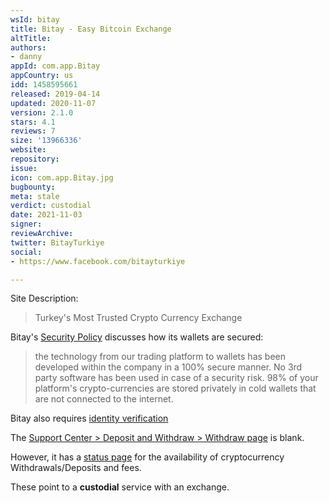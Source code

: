```yaml
---
wsId: bitay
title: Bitay - Easy Bitcoin Exchange
altTitle: 
authors:
- danny
appId: com.app.Bitay
appCountry: us
idd: 1458595661
released: 2019-04-14
updated: 2020-11-07
version: 2.1.0
stars: 4.1
reviews: 7
size: '13966336'
website: 
repository: 
issue: 
icon: com.app.Bitay.jpg
bugbounty: 
meta: stale
verdict: custodial
date: 2021-11-03
signer: 
reviewArchive: 
twitter: BitayTurkiye
social:
- https://www.facebook.com/bitayturkiye

---
```


Site Description:

> Turkey's Most Trusted Crypto Currency Exchange

Bitay's [Security Policy](https://www.bitay.com/en/security-policy) discusses how its wallets are secured:

> the technology from our trading platform to wallets has been developed within the company in a 100% secure manner. No 3rd party software has been used in case of a security risk. 98% of your platform's crypto-currencies are stored privately in cold wallets that are not connected to the internet.

Bitay also requires [identity verification](https://www.bitay.com/en/how/how-to-do-identity-verification)

The [Support Center > Deposit and Withdraw > Withdraw page](https://www.bitay.com/en/support/deposit-withdraw/withdraw-cryptocurrency-from-bitay) is blank.

However, it has a [status page](https://www.bitay.com/en/status) for the availability of cryptocurrency Withdrawals/Deposits and fees. 

These point to a **custodial** service with an exchange.

